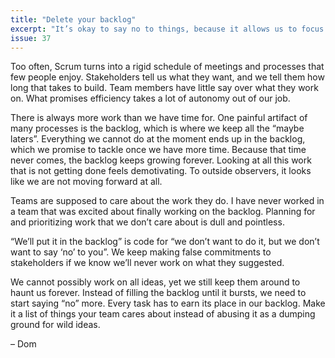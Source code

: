 ```yaml
---
title: "Delete your backlog"
excerpt: "It’s okay to say no to things, because it allows us to focus on what is important."
issue: 37
---
```

Too often, Scrum turns into a rigid schedule of meetings and processes that few people enjoy. Stakeholders tell us what they want, and we tell them how long that takes to build. Team members have little say over what they work on. What promises efficiency takes a lot of autonomy out of our job.

There is always more work than we have time for. One painful artifact of many processes is the backlog, which is where we keep all the “maybe laters”. Everything we cannot do at the moment ends up in the backlog, which we promise to tackle once we have more time. Because that time never comes, the backlog keeps growing forever. Looking at all this work that is not getting done feels demotivating. To outside observers, it looks like we are not moving forward at all.

Teams are supposed to care about the work they do. I have never worked in a team that was excited about finally working on the backlog. Planning for and prioritizing work that we don’t care about is dull and pointless.

“We’ll put it in the backlog” is code for “we don’t want to do it, but we don’t want to say ‘no’ to you”. We keep making false commitments to stakeholders if we know we’ll never work on what they suggested.

We cannot possibly work on all ideas, yet we still keep them around to haunt us forever. Instead of filling the backlog until it bursts, we need to start saying “no” more. Every task has to earn its place in our backlog. Make it a list of things your team cares about instead of abusing it as a dumping ground for wild ideas.

– Dom

